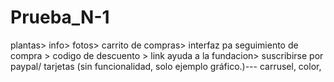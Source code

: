 # Prueba_N-1

plantas> info> fotos> carrito de compras> interfaz pa seguimiento de compra > codigo de descuento > link ayuda a la fundacion> suscribirse por paypal/ tarjetas (sin funcionalidad, solo ejemplo gráfico.)--- carrusel, color,
